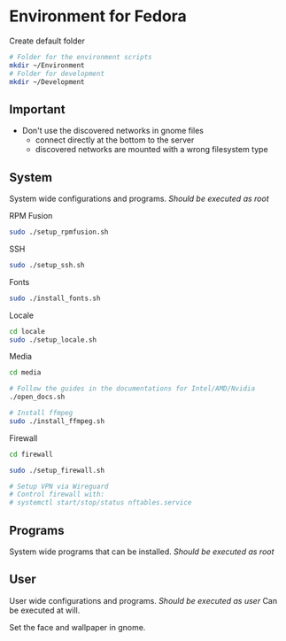 # Environment for Fedora

Create default folder
```sh
# Folder for the environment scripts
mkdir ~/Environment
# Folder for development
mkdir ~/Development
```

## Important

- Don't use the discovered networks in gnome files
    - connect directly at the bottom to the server
    - discovered networks are mounted with a wrong filesystem type

## System

System wide configurations and programs. *Should be executed as root*

RPM Fusion
```sh
sudo ./setup_rpmfusion.sh
```

SSH
```sh
sudo ./setup_ssh.sh
```

Fonts
```sh
sudo ./install_fonts.sh
```

Locale
```sh
cd locale
sudo ./setup_locale.sh
```

Media
```sh
cd media

# Follow the guides in the documentations for Intel/AMD/Nvidia
./open_docs.sh

# Install ffmpeg
sudo ./install_ffmpeg.sh
```

Firewall
```sh
cd firewall

sudo ./setup_firewall.sh 

# Setup VPN via Wireguard
# Control firewall with:
# systemctl start/stop/status nftables.service
```

## Programs
System wide programs that can be installed. *Should be executed as root*

## User
User wide configurations and programs. *Should be executed as user*
Can be executed at will.

Set the face and wallpaper in gnome.
